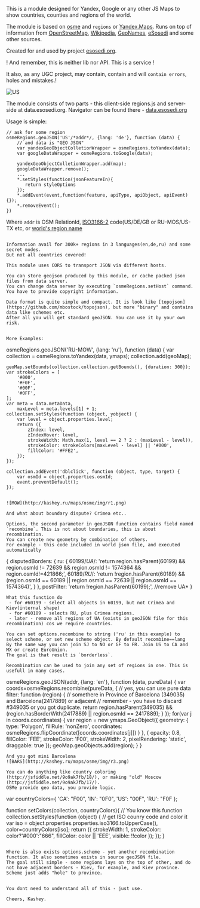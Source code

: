 This is a module designed for Yandex, Google or any other JS Maps to show countries, counties and regions of the world.

The module is based on [osme](https://github.com/theKashey/osme) and `regions` or [Yandex.Maps](http://api.yandex.com/maps/doc/jsapi/).
Runs on top of information from [OpenStreetMap](http://openstreetmap.org), [Wikipedia](http://en.wikipedia.org), [GeoNames](http://geonames.org), [eSosedi](http://ru.esosedi.org) and some other sources.

Created for and used by project [esosedi.org](http://ru.esosedi.org).

! And remember, this is neither lib nor API. This is a service !

It also, as any UGC project, may contain, contain and will `contain errors`, holes and mistakes.!

![US](http://kashey.ru/maps/osme/img/r2.png)

The module consists of two parts - this client-side regions.js and server-side at data.esosedi.org. Navigator can be found there - [data.esosedi.org](http://data.esosedi.org/)

Usage is simple:
```
// ask for some region
osmeRegions.geoJSON('US'/*addr*/, {lang: 'de'}, function (data) {
    // and data is "GEO JSON"
    var yandexGeoObjectColletionWrapper = osmeRegions.toYandex(data);
    var googleDataWrapper = osmeRegions.toGoogle(data);

    yandexGeoObjectColletionWrapper.add(map);
    googleDataWrapper.remove();
    ...
    *.setStyles(function(jsonFeatureIn){
       return styleOptions
    });
    *.addEvent(event,function(feature, apiType, apiObject, apiEvent){});
    *.removeEvent();
})
```
Where `addr` is OSM RelationId, [ISO3166-2](https://ru.wikipedia.org/wiki/ISO_3166-2) code(US/DE/GB or RU-MOS/US-TX etc, or [world's region name](https://en.wikipedia.org/wiki/Subregion)
```

Information avail for 300k+ regions in 3 languages(en,de,ru) and some secret modes.
But not all countries covered!

This module uses CORS to transport JSON via different hosts.

You can store geojson produced by this module, or cache packed json files from data server.
You can change data server by executing `osmeRegions.setHost` command.
You have to provide copyright information.

Data format is quite simple and compact. It is look like [topojson](https://github.com/mbostock/topojson), but more "binary" and contains data like schemes etc.
After all you will get standard geoJSON. You can use it by your own risk.


More Examples:
```
osmeRegions.geoJSON('RU-MOW', {lang: 'ru'}, function (data) {
    var collection = osmeRegions.toYandex(data, ymaps);
    collection.add(geoMap);

    geoMap.setBounds(collection.collection.getBounds(), {duration: 300});
    var strokeColors = [
        '#000',
        '#F0F',
        '#00F',
        '#0FF',
    ];
    var meta = data.metaData,
        maxLevel = meta.levels[1] + 1;
    collection.setStyles(function (object, yobject) {
        var level = object.properties.level;
        return ({
            zIndex: level,
            zIndexHover: level,
            strokeWidth: Math.max(1, level == 2 ? 2 : (maxLevel - level)),
            strokeColor: strokeColors[maxLevel - level] || '#000',
            fillColor: '#FFE2',
        });
    });

    collection.addEvent('dblclick', function (object, type, target) {
        var osmId = object.properties.osmId;
        event.preventDefault();
    });
```

![MOW](http://kashey.ru/maps/osme/img/r1.png)

And what about boundary dispute? Crimea etc..

Options, the second parameter in geoJSON function contains field named `recombine`. This is not about boundaries, this is about recombination.
You can create new geometry by combination of others.
For example - this code included in world json file, and executed automatically
```
{
    disputedBorders: {
        ru: {
            60199/*UA*/: 'return region.hasParent(60199) && region.osmId != 72639 && region.osmId != 1574364 && region.osmId!=421866;',
            60189/*RU*/: 'return !region.hasParent(60189) && (region.osmId == 60189 || region.osmId == 72639 || region.osmId == 1574364)',
        }
    },
    postFilter: 'return !region.hasParent(60199);', //remove UA*
}
```
What this function do
 - for #60199 - select all objects in 60199, but not Crimea and Kiev(internal shape)
 - for #60189 - selects RU, plus Crimea regions.
 - later - remove all regions of UA (exists in geoJSON file for this recombination) cos we require countries.

You can set options.recombine to string ('ru' in this example) to select scheme, or set new scheme object. By default recombine==lang
By the same way you can join SJ to NO or GF to FR. Join US to CA and MX or create EuroUnion.
The goal is that result is `borderless`.

Recombination can be used to join any set of regions in one. This is usefull in many cases.

```
 osmeRegions.geoJSON(addr, {lang: 'en'}, function (data, pureData) {
    var coords=osmeRegions.recombine(pureData, { // yes, you can use pure data
        filter: function (region) {
            // somethere in Province of Barcelona (349035) and Barcelona(2417889) or adjacent
            // remember - you have to discard #349035 or you got duplicate.
            return region.hasParent(349035) && (region.hasBorderWith(2417889) || region.osmId == 2417889);
        }
    });
    for(var j in coords.coordinates) {
        var region = new ymaps.GeoObject({
            geometry: {
                type: 'Polygon',
                fillRule: 'nonZero',
                coordinates: osmeRegions.flipCoordinate([coords.coordinates[j]])
            }
        }, {
            opacity: 0.8,
            fillColor: 'FEE',
            strokeColor: 'F00',
            strokeWidth: 2,
            pixelRendering: 'static',
            draggable: true
        });
        geoMap.geoObjects.add(region);
    }
}
```
And you got mini Barcelona
![BARS](http://kashey.ru/maps/osme/img/r3.png)

You can do anything like country coloring (http://jsfiddle.net/9o9ak7fb/18/), or making "old" Moscow (http://jsfiddle.net/9o9ak7fb/17/).
OSMe provide geo data, you provide logic.

```
var countryColors={
    'CA': "F00",
    'IN': "0F0",
    'US': "00F",
    'RU': "F0F
};

function setColors(collection, countryColors){
     // You know this function
     collection.setStyles(function (object) {
        // get ISO counry code and color it
        var iso = object.properties.properties.iso3166.toUpperCase(),
            color=countryColors[iso];
        return ({
            strokeWidth: 1,
            strokeColor: color?'#000':"666",
            fillColor: color || 'EEE',
            visible: !!color
        });
    });
}
```

Where is also exists options.scheme - yet another recombination function. It also sometimes exists in source geoJSON file.
The goal still simple - some regions lays on the top of other, and do not have adjacent borders - Kiev, for example, and Kiev province.
Scheme just adds "hole" to province.


You dont need to understand all of this - just use.

Cheers, Kashey.